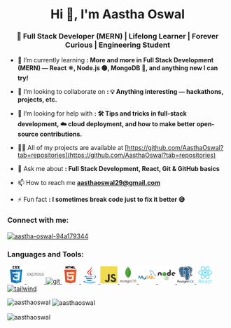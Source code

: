 <h1 align="center">Hi 👋, I'm Aastha Oswal</h1>
<h3 align="center">🚀 Full Stack Developer (MERN) | Lifelong Learner | Forever Curious | Engineering Student</h3>

- 🌱 I’m currently learning **: More and more in **Full Stack Development (MERN)** — React ⚛️, Node.js 🟢, MongoDB 🍃, and anything new I can try!**

- 👯 I’m looking to collaborate on **: 💡 Anything interesting — hackathons, projects, etc.**

- 🤝 I’m looking for help with **: 🛠 Tips and tricks in full-stack development, ☁️ cloud deployment, and how to make better open-source contributions.**

- 👨‍💻 All of my projects are available at [https://github.com/AasthaOswal?tab=repositories](https://github.com/AasthaOswal?tab=repositories)

- 💬 Ask me about **: Full Stack Development, React, Git & GitHub basics**

- 📫 How to reach me **aasthaoswal29@gmail.com**

- ⚡ Fun fact **: I sometimes break code just to fix it better 😅**

<h3 align="left">Connect with me:</h3>
<p align="left">
<a href="https://linkedin.com/in/aastha-oswal-94a179344" target="blank"><img align="center" src="https://raw.githubusercontent.com/rahuldkjain/github-profile-readme-generator/master/src/images/icons/Social/linked-in-alt.svg" alt="aastha-oswal-94a179344" height="30" width="40" /></a>
</p>

<h3 align="left">Languages and Tools:</h3>
<p align="left"> <a href="https://www.w3schools.com/css/" target="_blank" rel="noreferrer"> <img src="https://raw.githubusercontent.com/devicons/devicon/master/icons/css3/css3-original-wordmark.svg" alt="css3" width="40" height="40"/> </a> <a href="https://expressjs.com" target="_blank" rel="noreferrer"> <img src="https://raw.githubusercontent.com/devicons/devicon/master/icons/express/express-original-wordmark.svg" alt="express" width="40" height="40"/> </a> <a href="https://git-scm.com/" target="_blank" rel="noreferrer"> <img src="https://www.vectorlogo.zone/logos/git-scm/git-scm-icon.svg" alt="git" width="40" height="40"/> </a> <a href="https://www.w3.org/html/" target="_blank" rel="noreferrer"> <img src="https://raw.githubusercontent.com/devicons/devicon/master/icons/html5/html5-original-wordmark.svg" alt="html5" width="40" height="40"/> </a> <a href="https://www.java.com" target="_blank" rel="noreferrer"> <img src="https://raw.githubusercontent.com/devicons/devicon/master/icons/java/java-original.svg" alt="java" width="40" height="40"/> </a> <a href="https://developer.mozilla.org/en-US/docs/Web/JavaScript" target="_blank" rel="noreferrer"> <img src="https://raw.githubusercontent.com/devicons/devicon/master/icons/javascript/javascript-original.svg" alt="javascript" width="40" height="40"/> </a> <a href="https://www.mongodb.com/" target="_blank" rel="noreferrer"> <img src="https://raw.githubusercontent.com/devicons/devicon/master/icons/mongodb/mongodb-original-wordmark.svg" alt="mongodb" width="40" height="40"/> </a> <a href="https://www.mysql.com/" target="_blank" rel="noreferrer"> <img src="https://raw.githubusercontent.com/devicons/devicon/master/icons/mysql/mysql-original-wordmark.svg" alt="mysql" width="40" height="40"/> </a> <a href="https://nodejs.org" target="_blank" rel="noreferrer"> <img src="https://raw.githubusercontent.com/devicons/devicon/master/icons/nodejs/nodejs-original-wordmark.svg" alt="nodejs" width="40" height="40"/> </a> <a href="https://www.postgresql.org" target="_blank" rel="noreferrer"> <img src="https://raw.githubusercontent.com/devicons/devicon/master/icons/postgresql/postgresql-original-wordmark.svg" alt="postgresql" width="40" height="40"/> </a> <a href="https://reactjs.org/" target="_blank" rel="noreferrer"> <img src="https://raw.githubusercontent.com/devicons/devicon/master/icons/react/react-original-wordmark.svg" alt="react" width="40" height="40"/> </a> <a href="https://tailwindcss.com/" target="_blank" rel="noreferrer"> <img src="https://www.vectorlogo.zone/logos/tailwindcss/tailwindcss-icon.svg" alt="tailwind" width="40" height="40"/> </a> </p>

<p><img align="left" src="https://github-readme-stats.vercel.app/api/top-langs?username=aasthaoswal&show_icons=true&locale=en&layout=compact" alt="aasthaoswal" /></p>

<p>&nbsp;<img align="center" src="https://github-readme-stats.vercel.app/api?username=aasthaoswal&show_icons=true&locale=en" alt="aasthaoswal" /></p>

<p><img align="center" src="https://github-readme-streak-stats.herokuapp.com/?user=aasthaoswal&" alt="aasthaoswal" /></p>
